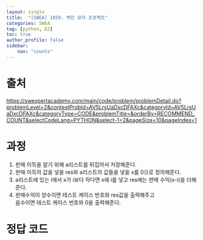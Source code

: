 ```yaml
---
layout: single
title:  "[SWEA] 1859. 백만 장자 프로젝트"
categories: SWEA
tag: [python, D2]
toc: true
author_profile: false
sidebar:
    nav: "counts"
---
```


# 출처
<https://swexpertacademy.com/main/code/problem/problemDetail.do?problemLevel=2&contestProbId=AV5LrsUaDxcDFAXc&categoryId=AV5LrsUaDxcDFAXc&categoryType=CODE&problemTitle=&orderBy=RECOMMEND_COUNT&selectCodeLang=PYTHON&select-1=2&pageSize=10&pageIndex=1>




  
  
# 과정

1. 판매 이득을 알기 위해 a리스트를 뒤집어서 저장해준다.
2. 판매 이득의 값을 넣을 res와 a리스트의 값들을 넣을 x를 0으로 정의해준다.
3. a리스트에 있는 i에서 x가 i보다 작다면 x에 i를 넣고
res에는 판매 수익(x-i)을 더해준다. 
4. 판매수익이 양수이면 테스트 케이스 번호와 res값을 출력해주고  
음수이면 테스트 케이스 번호와 0을 출력해준다.



# 정답 코드
<script src="https://gist.github.com/kghees/5c80e24196d5f65570679ffe8edaa1c8.js"></script>
  



